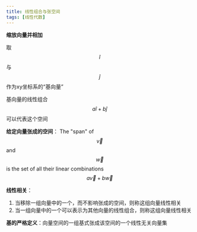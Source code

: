 ```yaml
---
title: 线性组合与张空间
tags: [线性代数]
---
```


**缩放向量并相加**

取$$ \hat{i} $$与$$ \hat{j} $$作为xy坐标系的“基向量”

基向量的线性组合$$ a \hat{i} + b \hat{j} $$可以代表这个空间

**给定向量张成的空间**： The "span" of $$ \vec{v} $$ and $$ \vec{w} $$ is the set of all their linear combinations $$ a \vec{v} + b \vec{w}$$

**线性相关**：

1. 当移除一组向量中的一个，而不影响张成的空间，则称这组向量线性相关
2. 当一组向量中的一个可以表示为其他向量的线性组合，则称这组向量线性相关


**基的严格定义**：向量空间的一组基式张成该空间的一个线性无关向量集
